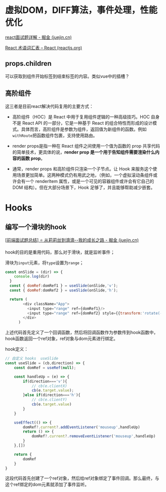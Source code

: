 # 虚拟DOM，DIFF算法，事件处理，性能优化

[react面试题详解 - 掘金 (juejin.cn)](https://juejin.cn/post/7167159690051190791)

[React 术语词汇表 – React (reactjs.org)](https://zh-hans.reactjs.org/docs/glossary.html#propschildren)

## props.children

可以获取到组件开始标签到结束标签的内容。类似vue中的插槽？

## 高阶组件

这三者是目前react解决代码复用的主要方式：

- 高阶组件（HOC）是 React 中用于复用组件逻辑的一种高级技巧。HOC 自身不是 React API 的一部分，它是一种基于 React 的组合特性而形成的设计模式。具体而言，高阶组件是参数为组件，返回值为新组件的函数。例如`withRoute`把函数组件包裹，支持使用路由。

- render props是指一种在 React 组件之间使用一个值为函数的 prop 共享代码的简单技术，更具体的说，**render prop 是一个用于告知组件需要渲染什么内容的函数 prop**。

- 通常，render props 和高阶组件只渲染一个子节点。让 Hook 来服务这个使用场景更加简单。这两种模式仍有用武之地，（例如，一个虚拟滚动条组件或许会有一个 renderltem 属性，或是一个可见的容器组件或许会有它自己的 DOM 结构）。但在大部分场景下，Hook 足够了，并且能够帮助减少嵌套。

# Hooks

## 编写一个滑块的hook

[[前端面试题总结\] ⭐️ 从莉莉丝到滴滴--我的成长之路 - 掘金 (juejin.cn)](https://juejin.cn/post/7146151385707315213#heading-3)

hook的目的是重用代码，那么对于滑块，就是监听事件；

滑块为`input`元素，将`type`设置为`range`；

```js
const onSlide = (dir) => {
    console.log(dir)
  }
  const { domRef:domRef1 } = useSlide(onSlide,'v');
  const { domRef:domRef2 } = useSlide(onSlide,'h');

  return (
        <div className="App">
          <input type="range" ref={domRef1}/>
          <input type="range" ref={domRef2} style={{transform:'rotate(-90deg)',marginTop:'55px'}}/>
        </div>
      )
```

上述代码首先定义了一个回调函数，然后将回调函数作为参数传到hook函数中，hook函数返回一个ref对象，ref对象与dom元素进行绑定。

hook定义：

```js
// 自定义 hooks  useSlide
const useSlide = (cb,direction) => {
    const domRef = useRef(null);

    const handleUp = (e) => {
        if(direction==='v'){
            // cb(e.clientX)
            cb(e.target.value);
        }else if(direction==='h'){
            // cb(e.clientY)
            cb(e.target.value)
        }
    }

    useEffect(() => {
        domRef?.current?.addEventListener('mouseup',handleUp)
        return () => {
            domRef?.current?.removeEventListener('mouseup',handleUp)
        }
    },[])

    return {
        domRef
    }
}
```

这段代码首先创建了一个ref对象，然后给ref对象绑定了事件回调。那么最终，与这个ref绑定的dom元素就添加了事件监听。